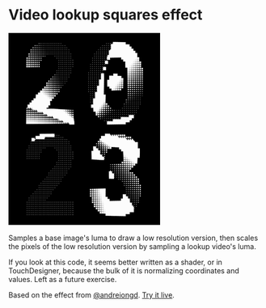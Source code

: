 # Video lookup squares effect

![2023 displayed in two lines 20, 23, with waves spinning like a fan through the numbers](video-lookup-squares.gif)

Samples a base image's luma to draw a low resolution version,
then scales the pixels of the low resolution version by
sampling a lookup video's luma.

If you look at this code, it seems better written as a shader,
or in TouchDesigner, because the bulk of it is normalizing
coordinates and values. Left as a future exercise.

Based on the effect from [@andreiongd](https://www.behance.net/gallery/162774625/2022). [Try it live](https://editor.p5js.org/mngyuan/sketches/2yfqdcgv4).
